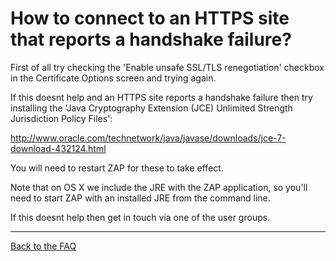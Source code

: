 # How to connect to an HTTPS site that reports a handshake failure?

First of all try checking the 'Enable unsafe SSL/TLS renegotiation' checkbox in the Certificate Options screen and trying again.

If this doesnt help and an HTTPS site reports a handshake failure then try installing the 'Java Cryptography Extension (JCE) Unlimited Strength Jurisdiction Policy Files':

http://www.oracle.com/technetwork/java/javase/downloads/jce-7-download-432124.html

You will need to restart ZAP for these to take effect.

Note that on OS X we include the JRE with the ZAP application, so you'll need to start ZAP with an installed JRE from the command line.

If this doesnt help then get in touch via one of the user groups.


---

[Back to the FAQ](FAQtoplevel)